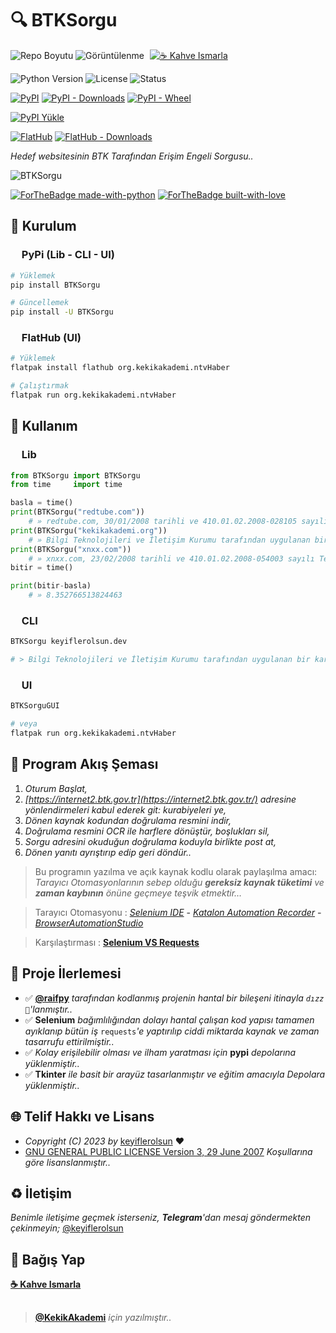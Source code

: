 # 🔍 BTKSorgu

![Repo Boyutu](https://img.shields.io/github/repo-size/keyiflerolsun/BTKSorgu?logo=git&logoColor=white)
![Görüntülenme](https://hits.seeyoufarm.com/api/count/incr/badge.svg?url=https://github.com/keyiflerolsun/BTKSorgu&title=Görüntülenme)
<a href="https://KekikAkademi.org/Kahve" target="_blank"><img src="https://img.shields.io/badge/☕️-Kahve Ismarla-ffdd00" title="☕️ Kahve Ismarla" style="padding-left:5px;"></a>

![Python Version](https://img.shields.io/pypi/pyversions/BTKSorgu?logo=python&logoColor=white)
![License](https://img.shields.io/pypi/l/BTKSorgu?logo=gnu&logoColor=white)
![Status](https://img.shields.io/pypi/status/BTKSorgu?logo=windowsterminal&logoColor=white)

[![PyPI](https://img.shields.io/pypi/v/BTKSorgu?logo=pypi&logoColor=white)](https://pypi.org/project/BTKSorgu)
[![PyPI - Downloads](https://img.shields.io/pypi/dm/BTKSorgu?logo=pypi&logoColor=white)](https://pypi.org/project/BTKSorgu)
[![PyPI - Wheel](https://img.shields.io/pypi/wheel/BTKSorgu?logo=pypi&logoColor=white)](https://pypi.org/project/BTKSorgu)

[![PyPI Yükle](https://github.com/keyiflerolsun/BTKSorgu/actions/workflows/KekikFlow.yml/badge.svg)](https://github.com/keyiflerolsun/BTKSorgu/actions/workflows/KekikFlow.yml)

[![FlatHub](https://img.shields.io/flathub/v/org.KekikAkademi.BTKSorgu?logo=flathub&logoColor=white)](https://flathub.org/tr/apps/org.KekikAkademi.BTKSorgu)
[![FlatHub - Downloads](https://img.shields.io/flathub/downloads/org.KekikAkademi.BTKSorgu?logo=flathub&logoColor=white)](https://flathub.org/tr/apps/org.KekikAkademi.BTKSorgu)

*Hedef websitesinin BTK Tarafından Erişim Engeli Sorgusu..*

![BTKSorgu](https://raw.githubusercontent.com/keyiflerolsun/BTKSorgu/main/Shared/SS.png)

[![ForTheBadge made-with-python](https://ForTheBadge.com/images/badges/made-with-python.svg)](https://www.python.org/)
[![ForTheBadge built-with-love](https://ForTheBadge.com/images/badges/built-with-love.svg)](https://GitHub.com/keyiflerolsun/)

## 🚀 Kurulum

### <img width="14" src="./.github/icons/pypi.svg"> PyPi (Lib - CLI - UI)

```bash
# Yüklemek
pip install BTKSorgu

# Güncellemek
pip install -U BTKSorgu
```

### <img width="14" src="./.github/icons/flatpak.svg"> FlatHub (UI)

```bash
# Yüklemek
flatpak install flathub org.kekikakademi.ntvHaber

# Çalıştırmak
flatpak run org.kekikakademi.ntvHaber
```

## 📝 Kullanım

### <img width="14" src="./.github/icons/python.svg"> Lib

```python
from BTKSorgu import BTKSorgu
from time     import time

basla = time()
print(BTKSorgu("redtube.com"))
    # » redtube.com, 30/01/2008 tarihli ve 410.01.02.2008-028105 sayılı Telekomünikasyon İletişim Başkanlığı kararıyla erişime engellenmiştir.
print(BTKSorgu("kekikakademi.org"))
    # » Bilgi Teknolojileri ve İletişim Kurumu tarafından uygulanan bir karar bulunamadı.
print(BTKSorgu("xnxx.com"))
    # » xnxx.com, 23/02/2008 tarihli ve 410.01.02.2008-054003 sayılı Telekomünikasyon İletişim Başkanlığı kararıyla erişime engellenmiştir.
bitir = time()

print(bitir-basla)
    # » 8.352766513824463
```

### <img width="14" src="./.github/icons/iterm2.svg"> CLI

```bash
BTKSorgu keyiflerolsun.dev

# > Bilgi Teknolojileri ve İletişim Kurumu tarafından uygulanan bir karar bulunamadı.
```

### <img width="14" src="./.github/icons/freedesktop.svg"> UI

```bash
BTKSorguGUI

# veya
flatpak run org.kekikakademi.ntvHaber
```

## 🔖 Program Akış Şeması

1. *Oturum Başlat,*
2. *[https://internet2.btk.gov.tr](https://internet2.btk.gov.tr/) adresine yönlendirmeleri kabul ederek git: kurabiyeleri ye,*
3. *Dönen kaynak kodundan doğrulama resmini indir,*
4. *Doğrulama resmini OCR ile harflere dönüştür, boşlukları sil,*
5. *Sorgu adresini okuduğun doğrulama koduyla birlikte post at,*
6. *Dönen yanıtı ayrıştırıp edip geri döndür..*

> Bu programın yazılma ve açık kaynak kodlu olarak paylaşılma amacı: *Tarayıcı Otomasyonlarının sebep olduğu  **gereksiz kaynak tüketimi** ve  **zaman kaybının**  önüne geçmeye teşvik etmektir…*

> Tarayıcı Otomasyonu : *[Selenium IDE](https://www.selenium.dev/selenium-ide/)* **-** *[Katalon Automation Recorder](https://www.katalon.com/resources-center/blog/katalon-automation-recorder/)* **-** *[BrowserAutomationStudio](https://bablosoft.com/shop/BrowserAutomationStudio)*

> Karşılaştırması : **[Selenium VS Requests](https://www.r10.net/off-topic/2751412-selenium-vs-requests.html)**

## 📝 Proje İlerlemesi

- ✅ **[@raifpy](https://github.com/raifpy)** *tarafından kodlanmış projenin hantal bir bileşeni itinayla `dızz 🐍`'lanmıştır..*
- ✅ **Selenium** *bağımlılığından dolayı hantal çalışan kod yapısı tamamen ayıklanıp bütün iş* `requests`*'e yaptırılıp ciddi miktarda kaynak ve zaman tasarrufu ettirilmiştir..*
- ✅ *Kolay erişilebilir olması ve ilham yaratması için* **pypi** *depolarına yüklenmiştir..*
- ✅ **Tkinter** *ile basit bir arayüz tasarlanmıştır ve eğitim amacıyla Depolara yüklenmiştir..*

## 🌐 Telif Hakkı ve Lisans

* *Copyright (C) 2023 by* [keyiflerolsun](https://github.com/keyiflerolsun) ❤️️
* [GNU GENERAL PUBLIC LICENSE Version 3, 29 June 2007](https://github.com/keyiflerolsun/BTKSorgu/blob/master/LICENSE) *Koşullarına göre lisanslanmıştır..*

## ♻️ İletişim

*Benimle iletişime geçmek isterseniz, **Telegram**'dan mesaj göndermekten çekinmeyin;* [@keyiflerolsun](https://t.me/KekikKahve)

## 💸 Bağış Yap

**[☕️ Kahve Ismarla](https://KekikAkademi.org/Kahve)**

##

> **[@KekikAkademi](https://t.me/KekikAkademi)** *için yazılmıştır..*
